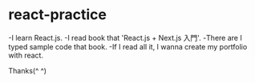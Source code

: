# react-practice
-I learn React.js.
-I read book that 'React.js + Next.js 入門'.
-There are I typed sample code that book.
-If I read all it, I wanna create my portfolio with react.

Thanks(^ ^)